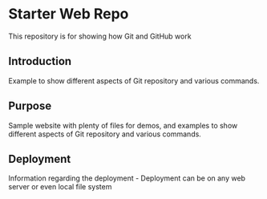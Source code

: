# Starter Web Repo

This repository is for showing how Git and GitHub work

## Introduction

Example to show different aspects of Git repository and various commands.

## Purpose

Sample website with plenty of files for demos, and examples to show different aspects of Git repository and various commands.

## Deployment

Information regarding the deployment - Deployment can be on any web server or even local file system